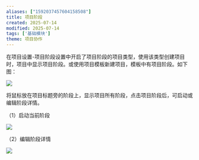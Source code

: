 ```yaml
---
aliases: ["1592037457604158508"]
title: 项目阶段
created: 2025-07-14
modified: 2025-07-14
tags: ['基础模块']
theme: 项目协作
---
```


在项目设置-项目阶段设置中开启了项目阶段的项目类型，使用该类型创建项目时，项目中显示项目阶段。或使用项目模板新建项目，模板中有项目阶段。如下图：

![](95686911c0b08cfe2ce284e82ba4bccd.jpg)

将鼠标放在项目标题旁的阶段上，显示项目所有阶段，点击项目阶段后，可启动或编辑阶段详情。

（1）启动当前阶段

![](ce2624f8f0694d8bd0f10961fdef1042.jpg)

（2）编辑阶段详情

![](6c3797aac7f1bdad2e8ce8f161510b74.jpg)